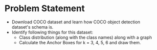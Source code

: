 # Problem Statement
- Download COCO dataset and learn how COCO object detection dataset's schema is.
- Identify following things for this dataset:
  - Class distribution (along with the class names) along with a graph
  - Calculate the Anchor Boxes for k = 3, 4, 5, 6 and draw them.